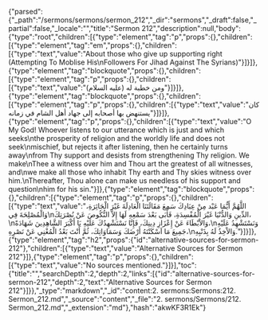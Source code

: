 {"parsed":{"_path":"/sermons/sermons/sermon_212","_dir":"sermons","_draft":false,"_partial":false,"_locale":"","title":"Sermon 212","description":null,"body":{"type":"root","children":[{"type":"element","tag":"p","props":{},"children":[{"type":"element","tag":"em","props":{},"children":[{"type":"text","value":"About those who give up supporting right (Attempting To Moblise His\nFollowers For Jihad Against The Syrians)"}]}]},{"type":"element","tag":"blockquote","props":{},"children":[{"type":"element","tag":"p","props":{},"children":[{"type":"text","value":"ومن خطبة له (عليه السلام)"}]}]},{"type":"element","tag":"blockquote","props":{},"children":[{"type":"element","tag":"p","props":{},"children":[{"type":"text","value":"كان يستنهض بها أصحابه إلى جهاد أهل الشام في زمانه"}]}]},{"type":"element","tag":"p","props":{},"children":[{"type":"text","value":"O My God! Whoever listens to our utterance which is just and which seeks\nthe prosperity of religion and the worldly life and does not seek\nmischief, but rejects it after listening, then he certainly turns away\nfrom Thy support and desists from strengthening Thy religion. We make\nThee a witness over him and Thou art the greatest of all witnesses, and\nwe make all those who inhabit Thy earth and Thy skies witness over him.\nThereafter, Thou alone can make us needless of his support and question\nhim for his sin."}]},{"type":"element","tag":"blockquote","props":{},"children":[{"type":"element","tag":"p","props":{},"children":[{"type":"text","value":"اللَّهُمَّ أَيُّمَا عَبْد مِنْ عِبَادِكَ سَمِعَ مَقَالَتَنَا الْعَادِلَةَ غَيْرَ الْجَائِرَةِ، وَالْمُصْلِحَةَ فِي\nالدِّينِ وَالدُّنْيَا غَيْرَ الْمُفْسِدَةِ، فَأَبَى بَعْدَ سَمْعِهِ لَهَا إِلاَّ النُّكُوصَ عَنْ نُصْرَتِكَ،\nوَالاْبْطَاءَ عَنْ إِعْزَازِ دِينِكَ، فَإِنَّا نَسْتَشْهِدُكَ عَلَيْهِ يَا أَكْبَرَ الشَّاهِدِينَ شَهَادَةً،\nوَنَسْتَشْهِدُ عَلَيْهِ جَمِيعَ مَا اَسْكَنْتَهُ أَرْضَكَ وَسَمَاوَاتِكَ، ثُمَّ أَنْتَ بَعْدُ الْمُغْنِي عَنْ نَصْرِهِ،\nوَالاْخِذُ لَهُ بِذَنْبِهِ."}]}]},{"type":"element","tag":"h2","props":{"id":"alternative-sources-for-sermon-212"},"children":[{"type":"text","value":"Alternative Sources for Sermon 212"}]},{"type":"element","tag":"p","props":{},"children":[{"type":"text","value":"No sources mentioned."}]}],"toc":{"title":"","searchDepth":2,"depth":2,"links":[{"id":"alternative-sources-for-sermon-212","depth":2,"text":"Alternative Sources for Sermon 212"}]}},"_type":"markdown","_id":"content:2. sermons:Sermons:212. Sermon_212.md","_source":"content","_file":"2. sermons/Sermons/212. Sermon_212.md","_extension":"md"},"hash":"akwKF3R1Ek"}